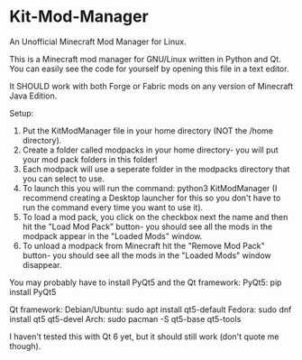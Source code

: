 # Kit-Mod-Manager
An Unofficial Minecraft Mod Manager for Linux.

This is a Minecraft mod manager for GNU/Linux written in Python and Qt. You can easily see the code for yourself by opening this file in a text editor. 

It SHOULD work with both Forge or Fabric mods on any version of Minecraft Java Edition.

Setup:
  1. Put the KitModManager file in your home directory (NOT the /home directory).
  2. Create a folder called modpacks in your home directory- you will put your mod pack folders in this folder!
  3. Each modpack will use a seperate folder in the modpacks directory that you can select to use. 
  4. To launch this you will run the command: python3 KitModManager (I recommend creating a Desktop launcher for this so you don't have to run the command every time you want to use it).
  5. To load a mod pack, you click on the checkbox next the name and then hit the "Load Mod Pack" button- you should see all the mods in the modpack appear in the "Loaded Mods" window.
  6. To unload a modpack from Minecraft hit the "Remove Mod Pack" button- you should see all the mods in the "Loaded Mods" window disappear.

You may probably have to install PyQt5 and the Qt framework: 
  PyQt5: pip install PyQt5
  
  Qt framework:
  Debian/Ubuntu: sudo apt install qt5-default
  Fedora: sudo dnf install qt5 qt5-devel
  Arch: sudo pacman -S qt5-base qt5-tools

I haven't tested this with Qt 6 yet, but it should still work (don't quote me though).
